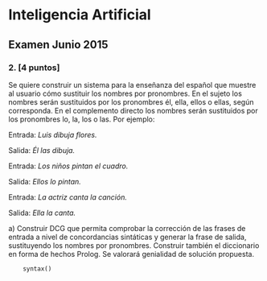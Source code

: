 # Inteligencia Artificial
## Examen Junio 2015

### 2. [4 puntos]
Se quiere construir un sistema para la enseñanza del español que muestre al usuario cómo sustituir los nombres por pronombres. En el sujeto los nombres serán sustituidos por los pronombres él, ella, ellos o ellas, según corresponda. En el complemento directo los nombres serán sustituidos por los pronombres lo, la, los o las. Por ejemplo:

Entrada: *Luis dibuja flores.*

Salida: *Él las dibuja.*

Entrada: *Los niños pintan el cuadro.*

Salida: *Ellos lo pintan.*

Entrada: *La actriz canta la canción.*

Salida: *Ella la canta.*

a) Construir DCG que permita comprobar la corrección de las frases de entrada a nivel de concordancias sintáticas y generar la frase de salida, sustituyendo los nombres por pronombres. Construir también el diccionario en forma de hechos Prolog. Se valorará genialidad de solución propuesta.

		syntax()